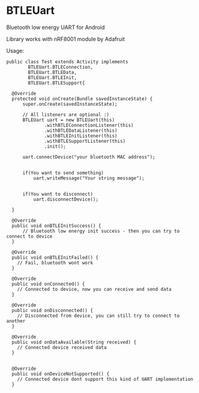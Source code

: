 # BTLEUart
Bluetooth low energy UART for Android

Library works with nRF8001 module by Adafruit


Usage:


    public class Test extends Activity implements
            BTLEUart.BTLEConnection,
            BTLEUart.BTLEData,
            BTLEUart.BTLEInit,
            BTLEUart.BTLESupport{

      @Override
      protected void onCreate(Bundle savedInstanceState) {
          super.onCreate(savedInstanceState);

          // All listeners are optional :) 
          BTLEUart uart = new BTLEUart(this)
                  .withBTLEConnectionListener(this)
                  .withBTLEDataListener(this)
                  .withBTLEInitListener(this)
                  .withBTLESupportListener(this)
                  .init();

          uart.connectDevice("your bluetooth MAC address");


          if(You want to send something)
              uart.writeMessage("Your string message");


          if(You want to disconnect)
              uart.disconnectDevice();

      }

      @Override
      public void onBTLEInitSuccess() {
          // Bluetooth low energy init success - then you can try to connect to device
      }

      @Override
      public void onBTLEInitFailed() {
        // Fail, bluetooth wont work
      }

      @Override
      public void onConnected() {
        // Connected to device, now you can receive and send data
      }

      @Override
      public void onDisconnected() {
        // Disconnected from device, you can still try to connect to another
      }

      @Override
      public void onDataAvailable(String received) {
        // Connected device received data
      }


      @Override
      public void onDeviceNotSupported() {
        // Connected device dont support this kind of UART implementation
      }
